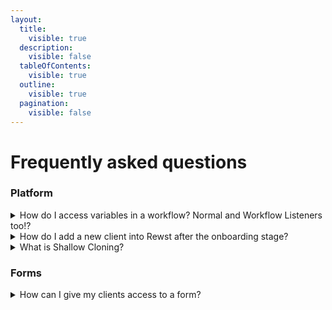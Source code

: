```yaml
---
layout:
  title:
    visible: true
  description:
    visible: false
  tableOfContents:
    visible: true
  outline:
    visible: true
  pagination:
    visible: false
---
```


# Frequently asked questions

### Platform

<details>

<summary>How do I access variables in a workflow? Normal and Workflow Listeners too!?</summary>

When running a workflow, you can access the variables within that workflow by accessing what we call "The Context". The context is accessible by using `{{ CTX.<variable_name> }}` - this will autocomplete in the workflow editor.

We also have some default variables that are accessible in all workflows, such as the org id, org variables, etc. These are accessible by using `{{ ORG.<thing> }}`. Note there are a couple of these:

* `{{ ORG.VARIABLES.<variable_name> }}` - Accesses the org variables from the org that the workflow is running in.
* `{{ ORG.ATTRIBUTES.<variable_name> }}` - Accesses the org attributes from the org that the workflow is running in, such as the ORG ID

You are also able to take advantage of workflow listeners. Workflow Listeners, also known as Completion Handlers, are workflows that execute after another workflow has been completed. These listeners have a context variable that can be used to reference previous contexts from the workflow that was completed. This is done by using `{{ COMPLETED_WORKFLOW.CTX.<variable_name> }}` - this should autocomplete in the workflow editor.

An example is if you have `{{ CTX.first_name }}` which has the value of "Zelda", in the workflow listener workflow you would access it with `{{ COMPLETED_WORKFLOW.CTX.first_name }}` which would also have the value of "Zelda".

Finally, you can access the task output using `{{ TASKS.<task_name>.result.result }}` - this will autocomplete in the workflow editor.

It's worth noting this also works for workflow listeners, so if you have a workflow listener that runs a task, you can access the output of that task using `{{ COMPLETED_WORKFLOW.TASKS.<task_name>.result.result }}`

</details>

<details>

<summary>How do I add a new client into Rewst after the onboarding stage?</summary>

Adding a client into Rewst is currently the most manual aspect of using Rewst. There are a few moving parts that have to be done in order to make sure everything works correctly. [You can find the steps to add a client to Rewst here](../documentation/user-management/adding-a-new-client-to-rewst.md).

There is also a prebuilt automation (also known as a Crate) to add Clients to Rewst. [You can find the setup instructions here.](../prebuilt-automations/existing-crate-documentation/add-client-to-rewst-setup.md)

</details>

<details>

<summary>What is Shallow Cloning?</summary>

Shallow cloning is a feature of the Rewst platform that allows you to create a copy of an existing workflow or form. This is useful if you have a workflow that is very similar to another workflow, but you want to make a few small changes to it.

**What's the difference between cloning and shallow cloning?**

Cloning copies the entire resource "pack" (workflow, forms, templates, triggers, etc) and when cloning into your own org, you end up with multiple duplicates of the same resource. This can result in a lot of clutter, confusion, and an overall messy environment which makes it difficult to manage.

Shallow cloning copies that single selected resource, but re-uses all of the dependencies that it has. This means that if you have a sub-workflow that is part of a main workflow, and you shallow clone that sub-workflow, you will end up with a copy of the sub-workflow. This means that you can make changes to the sub-workflow without affecting the original workflow.

**Okay, but how do I do it?**

This is one of the great things about how we have implemented the product - there is actually no change to how you clone or shallow copy a resource. We will automatically detect if you are cloning something into your own org, and if so, we will shallow-clone it instead. This removes the "Synchronize" button on the popup modal and instead shows a little bit of verbiage to explain what is happening - and link you here!

</details>

### Forms

<details>

<summary>How can I give my clients access to a form?</summary>

In order for a client to access a form, you must invite them to the Rewst platform.

It is important however that you first switch to that client in the dropdown on the top left of Rewst.

<img src="../.gitbook/assets/client-selector.png" alt="" data-size="original">

You then click the person icon in the top right which will bring up the below menu.

<img src="../.gitbook/assets/invite-new-users (2).png" alt="" data-size="original">

Enter their e-mail and they will then be able to access the platform.

It's important to note that at this time, there is no way to stop them from accessing the Rewst platform if they need access to a specific form - however, it will only give users access to what is in that specific org account, not your top-level MSP account.

</details>

